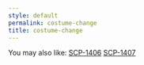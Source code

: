 ```yaml
---
style: default
permalink: costume-change
title: costume-change
---
```

You may also like:
[SCP-1406](http://scp-wiki.net/scp-1406)
[SCP-1407](http://scp-wiki.net/scp-1407)